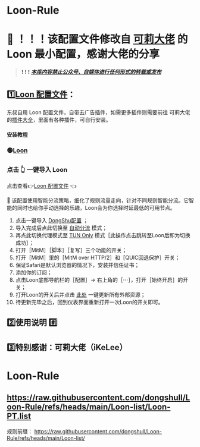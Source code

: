 # Loon-Rule
# 🔴 ！！！该配置文件修改自 [可莉大佬](https://t.me/iKeLee "可莉大佬的TG") 的Loon 最小配置，感谢大佬的分享
> ❗ ❗ ❗
> [***本库内容禁止公众号、自媒体进行任何形式的转载或发布***](https://gitee.com/DongShul/Loon/issues "DongShu-Issues")

## 1️⃣[Loon 配置文件](https://gitee.com/DongShul/Loon/raw/master/My-Loon.conf "My-Loon.conf")：


东叔自用 Loon 配置文件，自带去广告插件，如需更多插件则需要前往 可莉大佬的[插件大全](https://github.com/luestr/ProxyResource/blob/main/README.md "插件大全")，里面有各种插件，可自行安装。

#### 安装教程
  

### 🟢[Loon](https://www.nsloon.com/openloon/import?sub=https://raw.githubusercontent.com/dongshull/Loon-Rule/refs/heads/main/My-Loon.conf "Loon 一键导入") 

###  点击 👆 一键导入 Loon

点击查看👉[Loon 配置文件](https://raw.githubusercontent.com/dongshull/Loon-Rule/refs/heads/main/My-Loon.conf "My-Loon.conf") 👈

🔴 该配置使用智能分流策略，细化了规则流量走向，针对不同规则智能分流。它智能的同时也给你手动选择的乐趣，Loon会为你选择时延最低的可用节点。

1. 点击一键导入 [DongShu配置](https://www.nsloon.com/openloon/import?sub=https://raw.githubusercontent.com/dongshull/Loon-Rule/refs/heads/main/My-Loon.conf "Loon 一键导入") ；
2. 导入完成后点此切换至 [自动分流](https://www.nsloon.com/openloon/flowmodel=filter "Loon 自动分流") 模式；
3. 再点此切换代理模式至 [TUN Only](https://www.nsloon.com/openloon/proxymode=tun "Loon TUN Only") 模式［此操作点击跳转至Loon后即为切换成功］；
4. 打开［MitM］［脚本］［复写］三个功能的开关；
5. 打开［MitM］里的［MitM over HTTP/2］和［QUIC回退保护］开关；
6. 保证Safari是默认浏览器的情况下，安装并信任证书；
7. 添加你的订阅；
8. 点击Loon底部导航栏的［配置］→ 右上角的［⋯］，打开［始终开启］的开关；
9. 打开Loon的开关后并点击 [此处](https://www.nsloon.com/openloon/update?sub=all "配置更新") 一键更新所有外部资源；
10. 待更新完毕之后，回到仪表界面重新打开一次Loon的开关即可。

## 2️⃣使用说明 [#️⃣](https://www.emojiall.com/zh-hans/sub-categories/I12)


## 3️⃣特别感谢：可莉大佬（iKeLee）

# Loon-Rule

## https://raw.githubusercontent.com/dongshull/Loon-Rule/refs/heads/main/Loon-list/Loon-PT.list

规则前缀：
https://raw.githubusercontent.com/dongshull/Loon-Rule/refs/heads/main/Loon-list/
